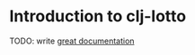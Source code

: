 # Introduction to clj-lotto

TODO: write [great documentation](http://jacobian.org/writing/what-to-write/)

